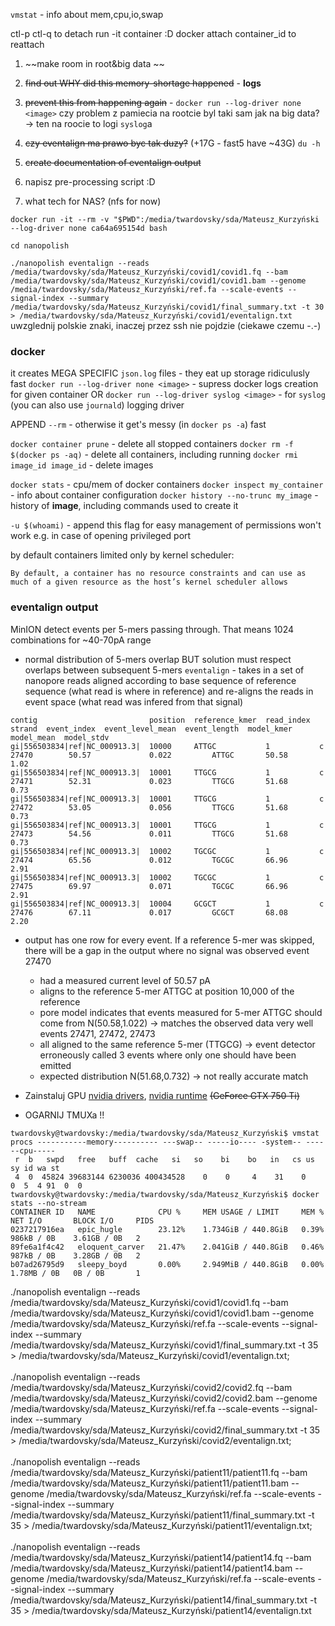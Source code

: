   `vmstat` - info about mem,cpu,io,swap
  
ctl-p ctl-q to detach run -it container :D
docker attach container_id to reattach

1. ~~make room in root&big data ~~
2. ~~find out WHY did this memory-shortage happened~~ - **logs**
3. ~~prevent this from happening again~~ - `docker run --log-driver none <image>`
czy problem z pamiecia na rootcie byl taki sam jak na big data? -> ten na roocie to logi `syslog`a

4. ~~czy eventalign ma prawo byc tak duzy?~~ (+17G - fast5 have ~43G)  `du -h`
5. ~~create documentation of eventalign output~~
6. napisz pre-processing script :D

7. what tech for NAS? (nfs for now)


`docker run -it --rm -v "$PWD":/media/twardovsky/sda/Mateusz_Kurzyński --log-driver none ca64a695154d bash`

`cd nanopolish`

`./nanopolish eventalign --reads /media/twardovsky/sda/Mateusz_Kurzyński/covid1/covid1.fq --bam /media/twardovsky/sda/Mateusz_Kurzyński/covid1/covid1.bam --genome /media/twardovsky/sda/Mateusz_Kurzyński/ref.fa --scale-events --signal-index --summary /media/twardovsky/sda/Mateusz_Kurzyński/covid1/final_summary.txt -t 30 > /media/twardovsky/sda/Mateusz_Kurzyński/covid1/eventalign.txt`
	uwzglednij polskie znaki, inaczej przez ssh nie pojdzie (ciekawe czemu -.-)

### docker
it creates MEGA SPECIFIC `json.log` files - they eat up storage ridiculusly fast
`docker run --log-driver none <image>` - supress docker logs creation for given container
OR
`docker run --log-driver syslog <image>` - for `syslog` (you can also use `journald`) logging driver

APPEND `--rm` - otherwise it get's messy (in `docker ps -a`) fast 

`docker container prune` - delete all stopped containers
`docker rm -f $(docker ps -aq)` - delete all containers, including running
`docker rmi image_id image_id` - delete images

`docker stats` - cpu/mem of docker containers
`docker inspect my_container` - info about container configuration
`docker history --no-trunc my_image` - history of **image**, including commands used to create it

`-u $(whoami)` - append this flag for easy management of permissions
	won't work e.g. in case of opening privileged port

by default containers limited only by kernel scheduler:
```
By default, a container has no resource constraints and can use as much of a given resource as the host’s kernel scheduler allows
```


### eventalign output
MinION detect events per 5-mers passing through.
That means 1024 combinations for ~40-70pA range
- normal distribution of 5-mers overlap BUT solution must respect overlaps between subsequent 5-mers
`eventalign` - takes in a set of nanopore reads aligned according to base sequence of reference sequence (what read is where in reference) and re-aligns the reads in event space (what read was infered from that signal)
```
contig                         position  reference_kmer  read_index  strand  event_index  event_level_mean  event_length  model_kmer  model_mean  model_stdv
gi|556503834|ref|NC_000913.3|  10000     ATTGC           1           c       27470        50.57             0.022         ATTGC       50.58       1.02
gi|556503834|ref|NC_000913.3|  10001     TTGCG           1           c       27471        52.31             0.023         TTGCG       51.68       0.73
gi|556503834|ref|NC_000913.3|  10001     TTGCG           1           c       27472        53.05             0.056         TTGCG       51.68       0.73
gi|556503834|ref|NC_000913.3|  10001     TTGCG           1           c       27473        54.56             0.011         TTGCG       51.68       0.73
gi|556503834|ref|NC_000913.3|  10002     TGCGC           1           c       27474        65.56             0.012         TGCGC       66.96       2.91
gi|556503834|ref|NC_000913.3|  10002     TGCGC           1           c       27475        69.97             0.071         TGCGC       66.96       2.91
gi|556503834|ref|NC_000913.3|  10004     GCGCT           1           c       27476        67.11             0.017         GCGCT       68.08       2.20
```
- output has one row for every event. If a reference 5-mer was skipped, there will be a gap in the output where no signal was observed
event 27470
	- had a measured current level of 50.57 pA
	- aligns to the reference 5-mer ATTGC at position 10,000 of the reference
	- pore model indicates that events measured for 5-mer ATTGC should come from N(50.58,1.022) -> matches the observed data very well
events 27471, 27472, 27473
	- all aligned to the same reference 5-mer (TTGCG) -> event detector erroneously called 3 events where only one should have been emitted
	- expected distribution N(51.68,0.732) -> not really accurate match


- Zainstaluj GPU [nvidia drivers](https://www.nvidia.com/Download/index.aspx), [nvidia runtime](https://nvidia.github.io/nvidia-container-runtime/)   ~~(GeForce GTX 750 Ti)~~
- OGARNIJ TMUXa !!



```
twardovsky@twardovsky:/media/twardovsky/sda/Mateusz_Kurzyński$ vmstat
procs -----------memory---------- ---swap-- -----io---- -system-- ------cpu-----
 r  b   swpd   free   buff  cache   si   so    bi    bo   in   cs us sy id wa st
 4  0  45824 39683144 6230036 400434528    0    0     4    31    0    0  5  4 91  0  0
twardovsky@twardovsky:/media/twardovsky/sda/Mateusz_Kurzyński$ docker stats --no-stream
CONTAINER ID   NAME              CPU %     MEM USAGE / LIMIT     MEM %     NET I/O       BLOCK I/O     PIDS
0237217916ea   epic_hugle        23.12%    1.734GiB / 440.8GiB   0.39%     986kB / 0B    3.61GB / 0B   2
89fe6a1f4c42   eloquent_carver   21.47%    2.041GiB / 440.8GiB   0.46%     987kB / 0B    3.28GB / 0B   2
b07ad26795d9   sleepy_boyd       0.00%     2.949MiB / 440.8GiB   0.00%     1.78MB / 0B   0B / 0B       1
```


./nanopolish eventalign --reads /media/twardovsky/sda/Mateusz_Kurzyński/covid1/covid1.fq --bam /media/twardovsky/sda/Mateusz_Kurzyński/covid1/covid1.bam --genome /media/twardovsky/sda/Mateusz_Kurzyński/ref.fa --scale-events --signal-index --summary /media/twardovsky/sda/Mateusz_Kurzyński/covid1/final_summary.txt -t 35 > /media/twardovsky/sda/Mateusz_Kurzyński/covid1/eventalign.txt;\
\
./nanopolish eventalign --reads /media/twardovsky/sda/Mateusz_Kurzyński/covid2/covid2.fq --bam /media/twardovsky/sda/Mateusz_Kurzyński/covid2/covid2.bam --genome /media/twardovsky/sda/Mateusz_Kurzyński/ref.fa --scale-events --signal-index --summary /media/twardovsky/sda/Mateusz_Kurzyński/covid2/final_summary.txt -t 35 > /media/twardovsky/sda/Mateusz_Kurzyński/covid2/eventalign.txt;\
\
./nanopolish eventalign --reads /media/twardovsky/sda/Mateusz_Kurzyński/patient11/patient11.fq --bam /media/twardovsky/sda/Mateusz_Kurzyński/patient11/patient11.bam --genome /media/twardovsky/sda/Mateusz_Kurzyński/ref.fa --scale-events --signal-index --summary /media/twardovsky/sda/Mateusz_Kurzyński/patient11/final_summary.txt -t 35 > /media/twardovsky/sda/Mateusz_Kurzyński/patient11/eventalign.txt;\
\
./nanopolish eventalign --reads /media/twardovsky/sda/Mateusz_Kurzyński/patient14/patient14.fq --bam /media/twardovsky/sda/Mateusz_Kurzyński/patient14/patient14.bam --genome /media/twardovsky/sda/Mateusz_Kurzyński/ref.fa --scale-events --signal-index --summary /media/twardovsky/sda/Mateusz_Kurzyński/patient14/final_summary.txt -t 35 > /media/twardovsky/sda/Mateusz_Kurzyński/patient14/eventalign.txt